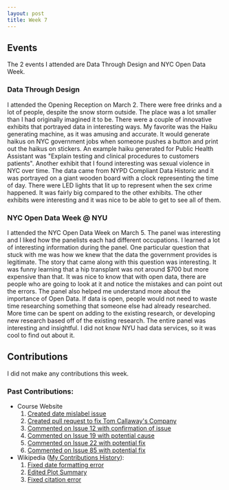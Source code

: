 ```yaml
--- 
layout: post
title: Week 7
---
```


## Events

The 2 events I attended are Data Through Design and NYC Open Data Week. 

### Data Through Design
I attended the Opening Reception on March 2. There were free drinks and a lot of people, despite the snow storm outside. The place was a lot smaller than I had originally imagined it to be. There were a couple of innovative exhibits that portrayed data in interesting ways. My favorite was the Haiku generating machine, as it was amusing and accurate. It would generate haikus on NYC government jobs when someone pushes a button and print out the haikus on stickers. An example haiku generated for Public Health Assistant was "Explain testing and clinical procedures to customers patients". Another exhibit that I found interesting was sexual violence in NYC over time. The data came from NYPD Compliant Data Historic and it was portrayed on a giant wooden board with a clock representing the time of day. There were LED lights that lit up to represent when the sex crime happened. It was fairly big compared to the other exhibits. The other exhibits were interesting and it was nice to be able to get to see all of them. 

### NYC Open Data Week @ NYU
I attended the NYC Open Data Week on March 5. The panel was interesting and I liked how the panelists each had different occupations. I learned a lot of interesting information during the panel. One particular question that stuck with me was how we knew that the data the government provides is legitimate. The story that came along with this question was interesting. It was funny learning that a hip transplant was not around $700 but more expensive than that. It was nice to know that with open data, there are people who are going to look at it and notice the mistakes and can point out the errors. The panel also helped me understand more about the importance of Open Data. If data is open, people would not need to waste time researching something that someone else had already researched. More time can be spent on adding to the existing research, or developing new research based off of the existing research. The entire panel was interesting and insightful. I did not know NYU had data services, so it was cool to find out about it. 

## Contributions
I did not make any contributions this week. 

### Past Contributions:
* Course Website  
  1. [Created date mislabel issue](https://github.com/joannakl/cs480_s18/issues/9)
  2. [Created pull request to fix Tom Callaway's Company](https://github.com/joannakl/cs480_s18/pull/56)
  3. [Commented on Issue 12 with confirmation of issue](https://github.com/joannakl/cs480_s18/issues/12)
  4. [Commented on Issue 19 with potential cause](https://github.com/joannakl/cs480_s18/issues/19)
  5. [Commented on Issue 22 with potential fix](https://github.com/joannakl/cs480_s18/issues/22)
  6. [Commented on Issue 85 with potential fix](https://github.com/joannakl/cs480_s18/issues/85)
* Wikipedia ([My Contributions History](https://en.wikipedia.org/wiki/Special:Contributions/CarrotWater)): 
  1. [Fixed date formatting error](https://en.wikipedia.org/w/index.php?title=Love_Live!_Sunshine!!&oldid=824717197)
  2. [Edited Plot Summary](https://en.wikipedia.org/w/index.php?title=Love_Live!_Sunshine!!&oldid=824967655)
  3. [Fixed citation error](https://en.wikipedia.org/w/index.php?title=Black_Butler&oldid=828709889)
